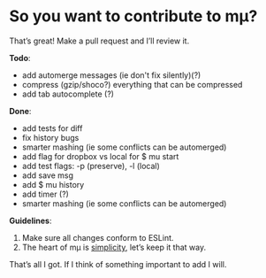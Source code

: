 # So you want to contribute to mµ?

That’s great! Make a pull request and I’ll review it.

**Todo**:
- add automerge messages (ie don't fix silently)(?)
- compress (gzip/shoco?) everything that can be compressed
- add tab autocomplete (?)

**Done**:
- add tests for diff
- fix history bugs
- smarter mashing (ie some conflicts can be automerged)
- add flag for dropbox vs local for $ mu start
- add test flags: -p (preserve), -l (local)
- add save msg
- add $ mu history
- add timer (?)
- smarter mashing (ie some conflicts can be automerged)

**Guidelines**:

1. Make sure all changes conform to ESLint.
1. The heart of mµ is <u>simplicity</u>, let’s keep it that way.

That’s all I got. If I think of something important to add I will.
